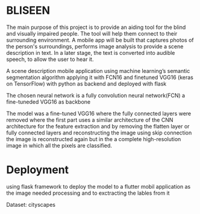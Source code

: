 # BLISEEN 
The main purpose of this project is to provide an aiding tool for the blind and visually impaired people. The tool will help them connect to their surrounding environment. A mobile app will be built that captures photos of the person's surroundings, performs image analysis to provide a scene description in text. In a later stage, the text is converted into audible speech, to allow the user to hear it.

 A scene description mobile application using machine learning’s semantic segmentation algorithm applying it with FCN16 and finetuned VGG16 (keras on TensorFlow) with python as backend and deployed with flask
 
The chosen neural network is a fully convolution neural network(FCN) a fine-tuneded VGG16 as backbone
 
The model was a fine-tuned VGG16 where the fully connected layers were removed where the first part uses a similar architecture of the CNN architecture for the feature extraction and by removing the flatten layer or fully connected layers and reconstructing the image using skip connection the image is reconstructed again but in the a complete high-resolution image in which all the pixels are classified.

# Deployment
using flask framework to deploy the model to a flutter mobil application as the image needed processing and to exctracting the lables from it 

Dataset: cityscapes
